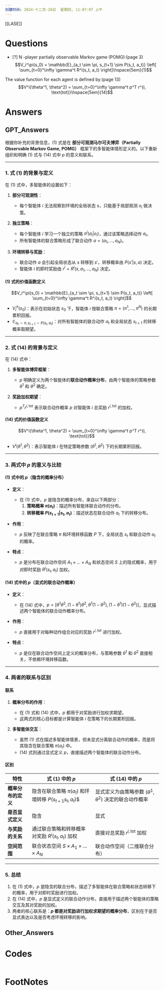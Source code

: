 ```yaml
---
创建时间: 2024-十二月-26日  星期四, 11:07:07 上午
---
```

[[LASE]]

# Questions
- [?] N -player partially observable Markov game (POMG):(page 3)
$$V_i^\pi(s_0) = \mathbb{E}_{a_t \sim \pi, s_{t+1} \sim P(s_t, a_t)} \left[ \sum_{t=0}^\infty \gamma^t R^i(s_t, a_t) \right]\hspace{5em}(1)$$


The value function for each agent is defined by:(page 13)
$$V^i(\theta^1, \theta^2) = \sum_{t=0}^\infty \gamma^t p^T r^{i, \text{tot}}\hspace{5em}(14)$$

# Answers

## GPT_Answers

根据你补充的背景信息，(1) 式是在 **部分可观测马尔可夫博弈（Partially Observable Markov Game, POMG）** 框架下的多智能体情形定义的。以下重新组织和明确 (1) 式与 (14) 式中 $p$ 的意义和联系。

---

### **1. 式 (1) 的背景与定义**

在 (1) 式中，多智能体的设置如下：
1. **部分可观测性**：
   - 每个智能体 $i$ 无法观察到环境的全局状态 $s$，只能基于局部观测 $o_i$ 做决策。
   
2. **独立策略**：
   - 每个智能体 $i$ 学习一个独立的策略 $\pi^i(a_i | o_i)$，通过该策略选择动作 $a_i$。
   - 所有智能体的联合策略形成了联合动作 $a = (a_1, ..., a_N)$。

3. **环境转移与奖励**：
   - 联合动作 $a$ 会引起全局状态从 $s$ 转移到 $s'$，转移概率由 $P(s'|s, a)$ 决定。
   - 智能体 $i$ 的即时奖励由 $r^i = R^i(s, a_1, ..., a_N)$ 决定。

#### **(1) 式的价值函数定义**
$$V_i^\pi(s_0) = \mathbb{E}_{a_t \sim \pi, s_{t+1} \sim P(s_t, a_t)} \left[ \sum_{t=0}^\infty \gamma^t R^i(s_t, a_t) \right]$$

- $V_i^\pi(s_0)$：表示在初始状态 $s_0$ 下，智能体 $i$ 按联合策略 $\pi = (\pi^1, ..., \pi^N)$ 的长期累积回报。
- $\mathbb{E}_{a_t \sim \pi, s_{t+1} \sim P(s_t, a_t)}$：对所有智能体的联合动作 $a_t$ 和全局状态 $s_{t+1}$ 的转移概率取期望。

---

### **2. 式 (14) 的背景与定义**

在 (14) 式中：
1. **多智能体博弈框架**：
   - $p$ 明确定义为两个智能体的**联合动作概率分布**，由两个智能体的策略参数 $\theta^1$ 和 $\theta^2$ 确定。

2. **奖励加权期望**：
   - $p^T r^{i, \text{tot}}$ 表示联合动作概率 $p$ 对智能体 $i$ 总奖励 $r^{i, \text{tot}}$ 的加权。

#### **(14) 式的价值函数定义**
$$V^i(\theta^1, \theta^2) = \sum_{t=0}^\infty \gamma^t p^T r^{i, \text{tot}}$$

- $V^i(\theta^1, \theta^2)$：表示智能体 $i$ 在特定策略参数 $(\theta^1, \theta^2)$ 下的长期累积回报。

---

### **3. 两式中 $p$ 的意义与比较**

#### **(1) 式中的 $p$（隐含的概率分布）**
- **定义**：
  - 在 (1) 式中，$p$ 是隐含的概率分布，来自以下两部分：
    1. **策略概率 $\pi(a_t)$**：描述所有智能体联合动作的分布。
    2. **转移概率 $P(s_{t+1}|s_t, a_t)$**：描述状态在联合动作 $a_t$ 下的转移分布。

- **作用**：
  - $p$ 反映了在联合策略 $\pi$ 和环境转移函数 $P$ 下，全局状态 $s_t$ 和联合动作 $a_t$ 的概率。

- **特点**：
  - $p$ 是分布在联合动作空间 $A_1 \times \dots \times A_N$ 和状态空间 $S$ 上的隐式概率，用于对即时奖励 $R^i(s_t, a_t)$ 加权。

#### **(14) 式中的 $p$（显式的联合动作概率）**
- **定义**：
  - 在 (14) 式中，$p = [\theta^1\theta^2, (1 - \theta^1)\theta^2, \theta^1(1 - \theta^2), (1 - \theta^1)(1 - \theta^2)]$，显式描述两个智能体的联合动作概率分布。

- **作用**：
  - $p$ 直接用于对每种动作组合对应的奖励 $r^{i, \text{tot}}$ 进行加权。

- **特点**：
  - $p$ 是仅在联合动作空间上定义的概率分布，与策略参数 $\theta^1$ 和 $\theta^2$ 直接相关，不依赖环境转移函数。

---

### **4. 两者的联系与区别**

#### **联系**
1. **概率分布的作用**：
   - 在 (1) 式和 (14) 式中，$p$ 都用于对奖励进行加权求期望。
   - 这两式的核心目标都是计算智能体 $i$ 在策略下的长期累积回报。

2. **多智能体交互**：
   - 虽然 (1) 式在描述多智能体情景，但未显式分离联合动作的概率，而是将其隐含在联合策略 $\pi(a_t)$ 中。
   - (14) 式则通过显式定义 $p$，直接描述两个智能体的联合动作分布。

#### **区别**
| 特性          | 式 (1) 中的 $p$                                   | 式 (14) 中的 $p$                               |
| ----------- | ---------------------------------------------- | ------------------------------------------- |
| **概率分布的定义** | 隐含在联合策略 $\pi(a_t)$ 和环境转移 $P(s_{t+1}s_t, a_t)$$ | 显式定义为由策略参数 $(\theta^1, \theta^2)$ 决定的联合动作概率 |
| **是否显式定义**  | 隐含                                             | 显式                                          |
| **与奖励的关系**  | 通过联合策略和转移概率对奖励 $R^i(s_t, a_t)$ 加权              | 直接对总奖励 $r^{i, \text{tot}}$ 加权               |
| **空间范围**    | 联合状态空间 $S \times A_1 \times \dots \times A_N$  | 联合动作空间（二维联合分布）                              |

---

### **5. 总结**
1. 在 (1) 式中，$p$ 是隐含的联合分布，描述了多智能体在联合策略和状态转移下的概率，用于对即时奖励进行加权。
2. 在 (14) 式中，$p$ 是显式定义的联合动作分布，直接用于描述两个智能体的策略交互及其对奖励的加权。
3. 两者的核心联系是：**$p$ 都是对奖励进行加权求期望的概率分布**，区别在于是否显式表达以及是否考虑环境转移的影响。



## Other_Answers


# Codes

```python

```


# FootNotes
